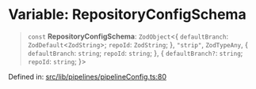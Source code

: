 # Variable: RepositoryConfigSchema

> `const` **RepositoryConfigSchema**: `ZodObject`\<\{ `defaultBranch`: `ZodDefault`\<`ZodString`\>; `repoId`: `ZodString`; \}, `"strip"`, `ZodTypeAny`, \{ `defaultBranch`: `string`; `repoId`: `string`; \}, \{ `defaultBranch?`: `string`; `repoId`: `string`; \}\>

Defined in: [src/lib/pipelines/pipelineConfig.ts:80](https://github.com/elizaOS/elizaos.github.io/blob/4810f50019028b92f4f2a0ac31323fd787c7f288/src/lib/pipelines/pipelineConfig.ts#L80)
